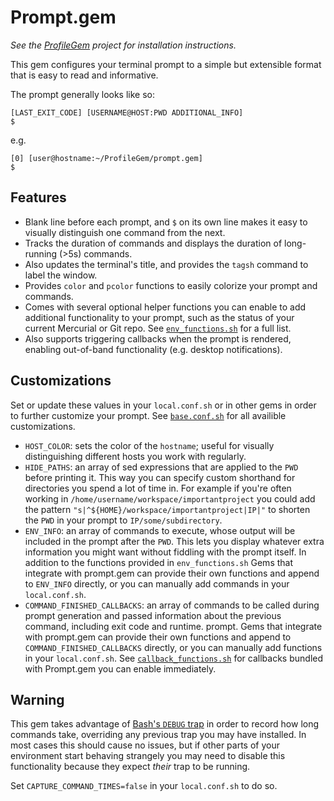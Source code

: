 # Prompt.gem

*See the [ProfileGem](https://bitbucket.org/dimo414/profilegem) project for installation
instructions.*

This gem configures your terminal prompt to a simple but extensible format that
is easy to read and informative.

The prompt generally looks like so:

    [LAST_EXIT_CODE] [USERNAME@HOST:PWD ADDITIONAL_INFO]
    $ 

e.g.

    [0] [user@hostname:~/ProfileGem/prompt.gem]
    $ 

## Features

* Blank line before each prompt, and `$` on its own line makes it easy to visually distinguish
  one command from the next.
* Tracks the duration of commands and displays the duration of long-running (>5s) commands.
* Also updates the terminal's title, and provides the `tagsh` command to label the window.
* Provides `color` and `pcolor` functions to easily colorize your prompt and commands.
* Comes with several optional helper functions you can enable to add additional functionality
  to your prompt, such as the status of your current Mercurial or Git repo. See
  [`env_functions.sh`](https://bitbucket.org/dimo414/prompt.gem/src/tip/env_functions.sh)
  for a full list.
* Also supports triggering callbacks when the prompt is rendered, enabling
  out-of-band functionality (e.g. desktop notifications).

## Customizations

Set or update these values in your `local.conf.sh` or in other gems in order to further customize
your prompt. See [`base.conf.sh`](https://bitbucket.org/dimo414/prompt.gem/src/tip/base.conf.sh)
for all availible customizations.

* `HOST_COLOR`: sets the color of the `hostname`; useful for visually distinguishing different
  hosts you work with regularly.
* `HIDE_PATHS`: an array of sed expressions that are applied to the `PWD` before printing it.
  This way you can specify custom shorthand for directories you spend a lot of time in. For
  example if you're often working in `/home/username/workspace/importantproject` you could add the
  pattern `"s|^${HOME}/workspace/importantproject|IP|"` to shorten the `PWD` in your prompt to
  `IP/some/subdirectory`.
* `ENV_INFO`: an array of commands to execute, whose output will be included in the prompt after
  the `PWD`. This lets you display whatever extra information you might want without fiddling with
  the prompt itself. In addition to the functions provided in `env_functions.sh` Gems that
  integrate with prompt.gem can provide their own functions and append to `ENV_INFO` directly,
  or you can manually add commands in your `local.conf.sh`.
* `COMMAND_FINISHED_CALLBACKS`: an array of commands to be called during prompt  generation and
  passed information about the previous command, including exit code and runtime. prompt. Gems
  that integrate with prompt.gem can provide their own functions and append to
  `COMMAND_FINISHED_CALLBACKS` directly, or you can manually add functions in your `local.conf.sh`.
  See
  [`callback_functions.sh`](https://bitbucket.org/dimo414/prompt.gem/src/tip/callback_functions.sh)
  for callbacks bundled with Prompt.gem you can enable immediately.

## Warning

This gem takes advantage of
[Bash's `DEBUG` trap](http://tldp.org/LDP/Bash-Beginners-Guide/html/sect_12_02.html) in order to
record how long commands take, overriding any previous trap you may have installed. In most cases
this should cause no issues, but if other parts of your environment start behaving strangely you
may need to disable this functionality because they expect *their* trap to be running.

Set `CAPTURE_COMMAND_TIMES=false` in your `local.conf.sh` to do so.
